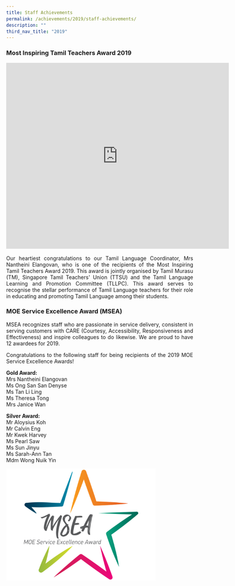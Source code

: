 ```yaml
---
title: Staff Achievements
permalink: /achievements/2019/staff-achievements/
description: ""
third_nav_title: "2019"
---
```

### Most Inspiring Tamil Teachers Award 2019



<iframe allowfullscreen="true" height="500" width="600" frameborder="0" src="https://docs.google.com/presentation/d/e/2PACX-1vTH2pbgz5pLyWoAmVBduW2Fmx8dro-gE2zBNfXyyRz9JyR1l8Jn3cQFFHaJvwPvSXoOzQWTKoL3N2HT/embed?start=false&amp;loop=true&amp;delayms=10000"></iframe>

<p style="text-align: justify;">Our heartiest congratulations to our Tamil Language Coordinator, Mrs Nantheini Elangovan, who is one of the recipients of the Most Inspiring Tamil Teachers Award 2019.&nbsp;This award is jointly organised by Tamil Murasu (TM), Singapore Tamil Teachers' Union (TTSU) and the Tamil Language Learning and Promotion Committee (TLLPC). This award serves to recognise the stellar performance of Tamil Language teachers for their role in educating and promoting Tamil Language among their students.&nbsp;&nbsp;</p>

### MOE Service Excellence Award (MSEA)

<p></p><p style="text-align: justify;">MSEA recognizes staff who are passionate in service delivery, consistent in serving customers with CARE (Courtesy, Accessibility, Responsiveness and Effectiveness) and inspire colleagues to do likewise. We are proud to have 12 awardees for 2019.&nbsp;

</p><p style="text-align: justify;">Congratulations to the following staff for being recipients of the 2019 MOE Service Excellence Awards!  
  
<b>Gold Award:</b>&nbsp;<br>
Mrs Nantheini Elangovan <br>
Ms Ong San San Denyse <br>
Ms Tan Li Ling<br>
Ms Theresa Tong<br>
Mrs Janice Wan  <br>
  
<b>Silver Award:</b> <br>
Mr Aloysius Koh<br>
Mr Calvin Eng<br>
Mr Kwek Harvey<br>
Ms Pearl Saw<br>
Ms Sun Jinyu<br>
Ms Sarah-Ann Tan<br>
Mdm Wong Nuik Yin

<img src="/images/MSEA%20Logo.png" style="width:80%"></p>